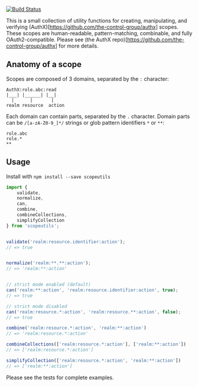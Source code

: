 [![Build Status](https://travis-ci.org/the-control-group/scopeutils.svg?branch=master)](https://travis-ci.org/the-control-group/scopeutils)

This is a small collection of utility functions for creating, manipulating, and verifying (AuthX)[https://github.com/the-control-group/authx] scopes. These scopes are human-readable, pattern-matching, combinable, and fully OAuth2-compatible. Please see (the AuthX repo)[https://github.com/the-control-group/authx] for more details.


Anatomy of a scope
------------------
Scopes are composed of 3 domains, separated by the `:` character:

```
AuthX:role.abc:read
|___| |______| |__|
  |      |       |
realm resource  action

```

Each domain can contain parts, separated by the `.` character. Domain parts can be `/[a-zA-Z0-9_]*/` strings or glob pattern identifiers `*` or `**`:

```
role.abc
role.*
**
```

Usage
-----

Install with `npm install --save scopeutils`

```js
import {
	validate,
	normalize,
	can,
	combine,
	combineCollections,
	simplifyCollection
} from 'scopeutils';


validate('realm:resource.identifier:action');
// => true


normalize('realm:**.**:action');
// => 'realm:**:action'


// strict mode enabled (default)
can('realm:**:action', 'realm:resource.identifier:action', true);
// => true

// strict mode disabled
can('realm:resource.*:action', 'realm:resource.**:action', false);
// => true

combine('realm:resource.*:action', 'realm:**:action')
// => 'realm:resource.*:action'

combineCollections(['realm:resource.*:action'], ['realm:**:action'])
// => ['realm:resource.*:action']

simplifyCollection(['realm:resource.*:action', 'realm:**:action'])
// => ['realm:**:action']
```

Please see the tests for complete examples.
